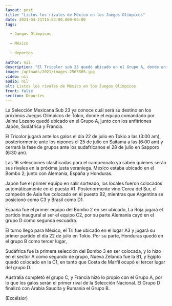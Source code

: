 ```yaml
---
layout: post
title: "Listos los rivales de México en los Juegos Olímpicos"
date: 2021-04-21T15:53:00.000-06:00
tags:
  
  - Juegos Olímpicos
  
  - México
  
  - deportes
  
author: nil
description: "El Tricolor sub 23 quedó ubicado en el Grupo A, donde enfrentará a Japón. Por su parte, el campeón Brasil tiene una dura Fase de Grupos"
image: /uploads/2021/images-2565865.jpg
video: nil
audio: nil
alt: Listos los rivales de México en los Juegos Olímpicos
front: false
section: Deportes
---
```


La Selección Mexicana Sub 23 ya conoce cuál será su destino en los próximos Juegos Olímpicos de Tokio, donde el equipo comandado por Jaime Lozano quedó ubicado en el Grupo A, junto con los anfitriones Japón, Sudáfrica y Francia.

El Tricolor jugará ante los galos el día 22 de julio en Tokio a las (3:00 am), posteriormente ante los nipones el 25 de julio en Saitama a las (6:00 am) y cerrará la fase de grupos ante los sudafricanos el 28 de julio en Sapporo (6:30 am).

Las 16 selecciones clasificadas para el campeonato ya saben quienes serán sus rivales en la próxima justa veraniega. México estaba ubicado en el Bombo 2; junto con Alemania, España y Honduras. 

Japón fue el primer equipo en salir sorteado, los locales fueron colocados automáticamente en el puesto A1. Posteriormente vino Corea del Sur, el campeón de Asia fue colocado en el puesto B2, mientras que Argentina se posicionó como C3 y Brasil como D1.

España fue el primer equipo del Bombo 2 en ser ubicado, La Roja jugará el partido inaugural al ser el equipo C2, por su parte Alemania cayó en el grupo D como segunda escuadra.

El turno llegó para México, el Tri fue ubicado en el lugar A3 y jugará su primer partido el día 22 de julio en Tokio. Por su parte, Honduras quedó en el grupo B como tercer lugar, 

Sudáfrica fue la primera selección del Bombo 3 en ser colocada, y lo hizo en el sector A como segundo de grupo, Nueva Zelanda fue la B1, y Egipto quedó colocado en la C1, en tanto que Costa de Marfil ocupó el tercer lugar del grupo D.

Australia completó el grupo C, y Francia hizo lo propio con el Grupo A, por lo que los galos serán el primer rival de la Selección Nacional. El Grupo D finalizó con Arabia Saudita y Rumania el Grupo B.

(Excélsior)